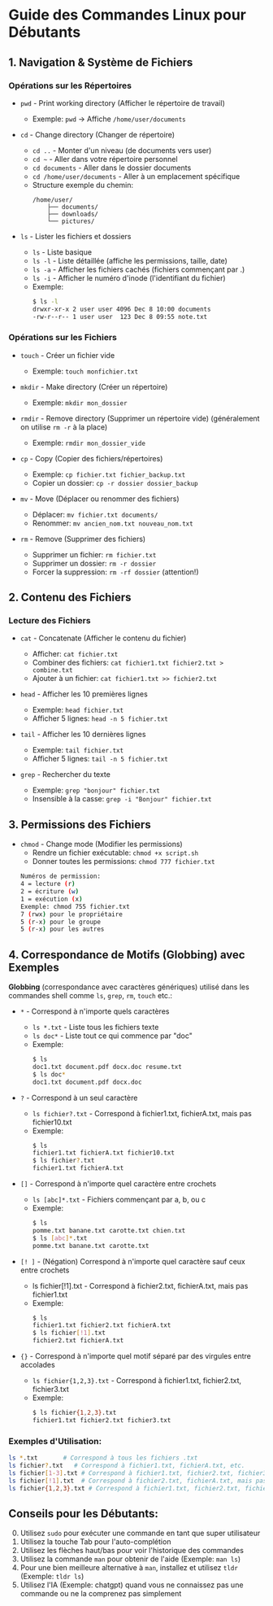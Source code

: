 # Guide des Commandes Linux pour Débutants

## 1. Navigation & Système de Fichiers

### Opérations sur les Répertoires

- `pwd` - Print working directory (Afficher le répertoire de travail)

  - Exemple: `pwd` → Affiche `/home/user/documents`

- `cd` - Change directory (Changer de répertoire)

  - `cd ..` - Monter d'un niveau (de documents vers user)
  - `cd ~` - Aller dans votre répertoire personnel
  - `cd documents` - Aller dans le dossier documents
  - `cd /home/user/documents` - Aller à un emplacement spécifique
  - Structure exemple du chemin:
    ```
    /home/user/
        ├── documents/
        ├── downloads/
        └── pictures/
    ```

- `ls` - Lister les fichiers et dossiers
  - `ls` - Liste basique
  - `ls -l` - Liste détaillée (affiche les permissions, taille, date)
  - `ls -a` - Afficher les fichiers cachés (fichiers commençant par .)
  - `ls -i` - Afficher le numéro d'inode (l'identifiant du fichier)
  - Exemple:
    ```bash
    $ ls -l
    drwxr-xr-x 2 user user 4096 Dec 8 10:00 documents
    -rw-r--r-- 1 user user  123 Dec 8 09:55 note.txt
    ```

### Opérations sur les Fichiers

- `touch` - Créer un fichier vide

  - Exemple: `touch monfichier.txt`

- `mkdir` - Make directory (Créer un répertoire)

  - Exemple: `mkdir mon_dossier`

- `rmdir` - Remove directory (Supprimer un répertoire vide) (généralement on utilise `rm -r` à la place)

  - Exemple: `rmdir mon_dossier_vide`

- `cp` - Copy (Copier des fichiers/répertoires)

  - Exemple: `cp fichier.txt fichier_backup.txt`
  - Copier un dossier: `cp -r dossier dossier_backup`

- `mv` - Move (Déplacer ou renommer des fichiers)

  - Déplacer: `mv fichier.txt documents/`
  - Renommer: `mv ancien_nom.txt nouveau_nom.txt`

- `rm` - Remove (Supprimer des fichiers)
  - Supprimer un fichier: `rm fichier.txt`
  - Supprimer un dossier: `rm -r dossier`
  - Forcer la suppression: `rm -rf dossier` (attention!)

## 2. Contenu des Fichiers

### Lecture des Fichiers

- `cat` - Concatenate (Afficher le contenu du fichier)

  - Afficher: `cat fichier.txt`
  - Combiner des fichiers: `cat fichier1.txt fichier2.txt > combine.txt`
  - Ajouter à un fichier: `cat fichier1.txt >> fichier2.txt`

- `head` - Afficher les 10 premières lignes

  - Exemple: `head fichier.txt`
  - Afficher 5 lignes: `head -n 5 fichier.txt`

- `tail` - Afficher les 10 dernières lignes

  - Exemple: `tail fichier.txt`
  - Afficher 5 lignes: `tail -n 5 fichier.txt`

- `grep` - Rechercher du texte
  - Exemple: `grep "bonjour" fichier.txt`
  - Insensible à la casse: `grep -i "Bonjour" fichier.txt`

## 3. Permissions des Fichiers

- `chmod` - Change mode (Modifier les permissions)
  - Rendre un fichier exécutable: `chmod +x script.sh`
  - Donner toutes les permissions: `chmod 777 fichier.txt`
  ```bash
  Numéros de permission:
  4 = lecture (r)
  2 = écriture (w)
  1 = exécution (x)
  Exemple: chmod 755 fichier.txt
  7 (rwx) pour le propriétaire
  5 (r-x) pour le groupe
  5 (r-x) pour les autres
  ```

## 4. Correspondance de Motifs (Globbing) avec Exemples

**Globbing** (correspondance avec caractères génériques) utilisé dans les commandes shell comme `ls`, `grep`, `rm`, `touch` etc.:

- `*` - Correspond à n'importe quels caractères

  - `ls *.txt` - Liste tous les fichiers texte
  - `ls doc*` - Liste tout ce qui commence par "doc"
  - Exemple:
    ```bash
    $ ls
    doc1.txt document.pdf docx.doc resume.txt
    $ ls doc*
    doc1.txt document.pdf docx.doc
    ```

- `?` - Correspond à un seul caractère

  - `ls fichier?.txt` - Correspond à fichier1.txt, fichierA.txt, mais pas fichier10.txt
  - Exemple:
    ```bash
    $ ls
    fichier1.txt fichierA.txt fichier10.txt
    $ ls fichier?.txt
    fichier1.txt fichierA.txt
    ```

- `[]` - Correspond à n'importe quel caractère entre crochets
  - `ls [abc]*.txt` - Fichiers commençant par a, b, ou c
  - Exemple:
    ```bash
    $ ls
    pomme.txt banane.txt carotte.txt chien.txt
    $ ls [abc]*.txt
    pomme.txt banane.txt carotte.txt
    ```
- `[! ]` - (Négation) Correspond à n'importe quel caractère sauf ceux entre crochets

  - ls fichier[!1].txt - Correspond à fichier2.txt, fichierA.txt, mais pas fichier1.txt
  - Exemple:
    ```bash
    $ ls
    fichier1.txt fichier2.txt fichierA.txt
    $ ls fichier[!1].txt
    fichier2.txt fichierA.txt
    ```

- `{}` - Correspond à n'importe quel motif séparé par des virgules entre accolades

  - `ls fichier{1,2,3}.txt` - Correspond à fichier1.txt, fichier2.txt, fichier3.txt
  - Exemple:
    ```bash
    $ ls fichier{1,2,3}.txt
    fichier1.txt fichier2.txt fichier3.txt
    ```

### Exemples d'Utilisation:

```bash
ls *.txt       # Correspond à tous les fichiers .txt
ls fichier?.txt   # Correspond à fichier1.txt, fichierA.txt, etc.
ls fichier[1-3].txt # Correspond à fichier1.txt, fichier2.txt, fichier3.txt
ls fichier[!1].txt  # Correspond à fichier2.txt, fichierA.txt, mais pas fichier1.txt
ls fichier{1,2,3}.txt # Correspond à fichier1.txt, fichier2.txt, fichier3.txt
```

## Conseils pour les Débutants:

0. Utilisez `sudo` pour exécuter une commande en tant que super utilisateur
1. Utilisez la touche Tab pour l'auto-complétion
2. Utilisez les flèches haut/bas pour voir l'historique des commandes
3. Utilisez la commande `man` pour obtenir de l'aide (Exemple: `man ls`)
4. Pour une bien meilleure alternative à `man`, installez et utilisez `tldr` (Exemple: `tldr ls`)
5. Utilisez l'IA (Exemple: chatgpt) quand vous ne connaissez pas une commande ou ne la comprenez pas simplement
